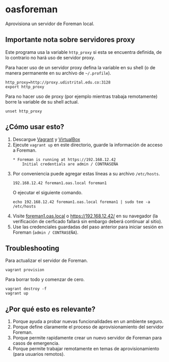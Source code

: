 # oasforeman

Aprovisiona un servidor de Foreman local.

## Importante nota sobre servidores proxy

Este programa usa la variable `http_proxy` si esta se encuentra definida, de lo contrario no hará uso de servidor proxy.

Para hacer uso de un servidor proxy defina la variable en su shell (o de manera permanente en su archivo de `~/.profile`).

```
http_proxy=http://proxy.udistrital.edu.co:3128
export http_proxy
```

Para no hacer uso de proxy (por ejemplo mientras trabaja remotamente) borre la variable de su shell actual.

```
unset http_proxy
```

## ¿Cómo usar esto?

1. Descargue [Vagrant](https://www.vagrantup.com/) y [VirtualBox](https://www.virtualbox.org/)
1. Ejecute `vagrant up` en este directorio, guarde la información de acceso a Foreman.
    ```
    * Foreman is running at https://192.168.12.42
        Initial credentials are admin / CONTRASEÑA
    ```
1. Por conveniencia puede agregar estas líneas a su archivo `/etc/hosts`.
    ```
    192.168.12.42 foreman1.oas.local foreman1
    ```
   O ejecutar el siguiente comando.
    ```
    echo 192.168.12.42 foreman1.oas.local foreman1 | sudo tee -a /etc/hosts
    ```
1. Visite [foreman1.oas.local](https:/foreman1.oas.local/) o https://192.168.12.42/ en su navegador (la verificación de cerficado fallará sin embargo deberá continuar al sitio).
1. Use las credenciales guardadas del paso anterior para iniciar sesión en Foreman (`admin / CONTRASEÑA`).

## Troubleshooting

Para actualizar el servidor de Foreman.

```
vagrant provision
```

Para borrar todo y comenzar de cero.

```
vagrant destroy -f
vagrant up
```

## ¿Por qué esto es relevante?

1. Porque ayuda a probar nuevas funcionalidades en un ambiente seguro.
1. Porque define claramente el proceso de aprovisionamiento del servidor Foreman.
1. Porque permite rapidamente crear un nuevo servidor de Foreman para casos de emergencia.
1. Porque permite trabajar remotamente en temas de aprovisionamiento (para usuarios remotos).
